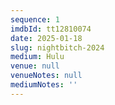 ```yaml
---
sequence: 1
imdbId: tt12810074
date: 2025-01-18
slug: nightbitch-2024
medium: Hulu
venue: null
venueNotes: null
mediumNotes: ''
---
```


